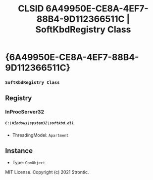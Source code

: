 ﻿---
title: "CLSID 6A49950E-CE8A-4EF7-88B4-9D112366511C | SoftKbdRegistry Class"
excerpt: What is COM-Object CLSID 6A49950E-CE8A-4EF7-88B4-9D112366511C?
---

# {6A49950E-CE8A-4EF7-88B4-9D112366511C}

### `SoftKbdRegistry Class`

## Registry


### InProcServer32

##### `C:\Windows\system32\softkbd.dll`
* ThreadingModel: `Apartment`

## Instance

* Type: `ComObject`

MIT License. Copyright (c) 2021 Strontic.


